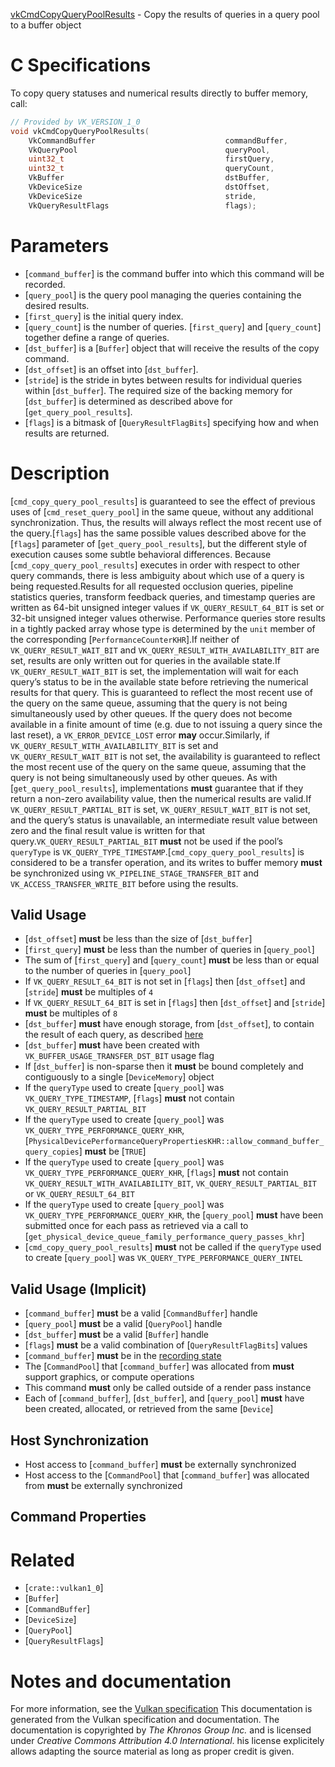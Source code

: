 [vkCmdCopyQueryPoolResults](https://www.khronos.org/registry/vulkan/specs/1.3-extensions/man/html/vkCmdCopyQueryPoolResults.html) - Copy the results of queries in a query pool to a buffer object

# C Specifications
To copy query statuses and numerical results directly to buffer memory,
call:
```c
// Provided by VK_VERSION_1_0
void vkCmdCopyQueryPoolResults(
    VkCommandBuffer                             commandBuffer,
    VkQueryPool                                 queryPool,
    uint32_t                                    firstQuery,
    uint32_t                                    queryCount,
    VkBuffer                                    dstBuffer,
    VkDeviceSize                                dstOffset,
    VkDeviceSize                                stride,
    VkQueryResultFlags                          flags);
```

# Parameters
- [`command_buffer`] is the command buffer into which this command will be recorded.
- [`query_pool`] is the query pool managing the queries containing the desired results.
- [`first_query`] is the initial query index.
- [`query_count`] is the number of queries. [`first_query`] and [`query_count`] together define a range of queries.
- [`dst_buffer`] is a [`Buffer`] object that will receive the results of the copy command.
- [`dst_offset`] is an offset into [`dst_buffer`].
- [`stride`] is the stride in bytes between results for individual queries within [`dst_buffer`]. The required size of the backing memory for [`dst_buffer`] is determined as described above for [`get_query_pool_results`].
- [`flags`] is a bitmask of [`QueryResultFlagBits`] specifying how and when results are returned.

# Description
[`cmd_copy_query_pool_results`] is guaranteed to see the effect of previous
uses of [`cmd_reset_query_pool`] in the same queue, without any additional
synchronization.
Thus, the results will always reflect the most recent use of the query.[`flags`] has the same possible values described above for the [`flags`]
parameter of [`get_query_pool_results`], but the different style of
execution causes some subtle behavioral differences.
Because [`cmd_copy_query_pool_results`] executes in order with respect to
other query commands, there is less ambiguity about which use of a query is
being requested.Results for all requested occlusion queries, pipeline statistics queries,
transform feedback queries,
and timestamp queries are written as 64-bit unsigned integer values if
`VK_QUERY_RESULT_64_BIT` is set or 32-bit unsigned integer values
otherwise.
Performance queries store results in a tightly packed array whose type is
determined by the `unit` member of the corresponding
[`PerformanceCounterKHR`].If neither of `VK_QUERY_RESULT_WAIT_BIT` and
`VK_QUERY_RESULT_WITH_AVAILABILITY_BIT` are set, results are only
written out for queries in the available state.If `VK_QUERY_RESULT_WAIT_BIT` is set, the implementation will wait for
each query’s status to be in the available state before retrieving the
numerical results for that query.
This is guaranteed to reflect the most recent use of the query on the same
queue, assuming that the query is not being simultaneously used by other
queues.
If the query does not become available in a finite amount of time (e.g. due
to not issuing a query since the last reset), a `VK_ERROR_DEVICE_LOST`
error  **may**  occur.Similarly, if `VK_QUERY_RESULT_WITH_AVAILABILITY_BIT` is set and
`VK_QUERY_RESULT_WAIT_BIT` is not set, the availability is guaranteed to
reflect the most recent use of the query on the same queue, assuming that
the query is not being simultaneously used by other queues.
As with [`get_query_pool_results`], implementations  **must**  guarantee that if
they return a non-zero availability value, then the numerical results are
valid.If `VK_QUERY_RESULT_PARTIAL_BIT` is set, `VK_QUERY_RESULT_WAIT_BIT`
is not set, and the query’s status is unavailable, an intermediate result
value between zero and the final result value is written for that query.`VK_QUERY_RESULT_PARTIAL_BIT` **must**  not be used if the pool’s
`queryType` is `VK_QUERY_TYPE_TIMESTAMP`.[`cmd_copy_query_pool_results`] is considered to be a transfer operation,
and its writes to buffer memory  **must**  be synchronized using
`VK_PIPELINE_STAGE_TRANSFER_BIT` and `VK_ACCESS_TRANSFER_WRITE_BIT`
before using the results.
## Valid Usage
-  [`dst_offset`] **must**  be less than the size of [`dst_buffer`]
-  [`first_query`] **must**  be less than the number of queries in [`query_pool`]
-    The sum of [`first_query`] and [`query_count`] **must**  be less than or equal to the number of queries in [`query_pool`]
-    If `VK_QUERY_RESULT_64_BIT` is not set in [`flags`] then [`dst_offset`] and [`stride`] **must**  be multiples of `4`
-    If `VK_QUERY_RESULT_64_BIT` is set in [`flags`] then [`dst_offset`] and [`stride`] **must**  be multiples of `8`
-  [`dst_buffer`] **must**  have enough storage, from [`dst_offset`], to contain the result of each query, as described [here](https://www.khronos.org/registry/vulkan/specs/1.3-extensions/html/vkspec.html#queries-operation-memorylayout)
-  [`dst_buffer`] **must**  have been created with `VK_BUFFER_USAGE_TRANSFER_DST_BIT` usage flag
-    If [`dst_buffer`] is non-sparse then it  **must**  be bound completely and contiguously to a single [`DeviceMemory`] object
-    If the `queryType` used to create [`query_pool`] was `VK_QUERY_TYPE_TIMESTAMP`, [`flags`] **must**  not contain `VK_QUERY_RESULT_PARTIAL_BIT`
-    If the `queryType` used to create [`query_pool`] was `VK_QUERY_TYPE_PERFORMANCE_QUERY_KHR`, [`PhysicalDevicePerformanceQueryPropertiesKHR::allow_command_buffer_query_copies`] **must**  be [`TRUE`]
-    If the `queryType` used to create [`query_pool`] was `VK_QUERY_TYPE_PERFORMANCE_QUERY_KHR`, [`flags`] **must**  not contain `VK_QUERY_RESULT_WITH_AVAILABILITY_BIT`, `VK_QUERY_RESULT_PARTIAL_BIT` or `VK_QUERY_RESULT_64_BIT`
-    If the `queryType` used to create [`query_pool`] was `VK_QUERY_TYPE_PERFORMANCE_QUERY_KHR`, the [`query_pool`] **must**  have been submitted once for each pass as retrieved via a call to [`get_physical_device_queue_family_performance_query_passes_khr`]
-  [`cmd_copy_query_pool_results`] **must**  not be called if the `queryType` used to create [`query_pool`] was `VK_QUERY_TYPE_PERFORMANCE_QUERY_INTEL`

## Valid Usage (Implicit)
-  [`command_buffer`] **must**  be a valid [`CommandBuffer`] handle
-  [`query_pool`] **must**  be a valid [`QueryPool`] handle
-  [`dst_buffer`] **must**  be a valid [`Buffer`] handle
-  [`flags`] **must**  be a valid combination of [`QueryResultFlagBits`] values
-  [`command_buffer`] **must**  be in the [recording state]()
-    The [`CommandPool`] that [`command_buffer`] was allocated from  **must**  support graphics, or compute operations
-    This command  **must**  only be called outside of a render pass instance
-    Each of [`command_buffer`], [`dst_buffer`], and [`query_pool`] **must**  have been created, allocated, or retrieved from the same [`Device`]

## Host Synchronization
- Host access to [`command_buffer`] **must**  be externally synchronized
- Host access to the [`CommandPool`] that [`command_buffer`] was allocated from  **must**  be externally synchronized

## Command Properties

# Related
- [`crate::vulkan1_0`]
- [`Buffer`]
- [`CommandBuffer`]
- [`DeviceSize`]
- [`QueryPool`]
- [`QueryResultFlags`]

# Notes and documentation
For more information, see the [Vulkan specification](https://www.khronos.org/registry/vulkan/specs/1.3-extensions/html/vkspec.html)
This documentation is generated from the Vulkan specification and documentation.
The documentation is copyrighted by *The Khronos Group Inc.* and is licensed under *Creative Commons Attribution 4.0 International*.
his license explicitely allows adapting the source material as long as proper credit is given.
        